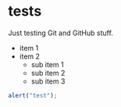 # tests
Just testing Git and GitHub stuff.
- item 1
- item 2
  - sub item 1
  - sub item 2
  - sub item 3



```javascript
alert("test");
```
